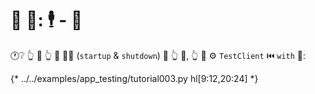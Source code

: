 # 🔬 🎉: 🕴 - 🤫

🕐❔ 👆 💪 👆 🎉 🐕‍🦺 (`startup` &amp; `shutdown`) 🏃 👆 💯, 👆 💪 ⚙️ `TestClient` ⏮️ `with` 📄:

{* ../../examples/app_testing/tutorial003.py hl[9:12,20:24] *}
